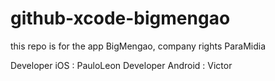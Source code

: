 # github-xcode-bigmengao
this repo is for the app BigMengao, company rights ParaMidia

Developer iOS : PauloLeon
Developer Android : Victor
